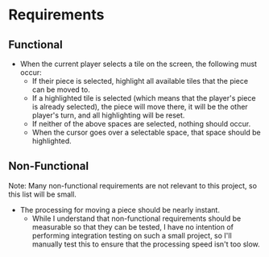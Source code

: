 # Requirements

## Functional
- When the current player selects a tile on the screen, the following must occur:
  - If their piece is selected, highlight all available tiles that the piece can be moved to.
  - If a highlighted tile is selected (which means that the player's piece is already selected), the piece will move there, it will be the other player's turn, and all highlighting will be reset.
  - If neither of the above spaces are selected, nothing should occur.
  - When the cursor goes over a selectable space, that space should be highlighted.

## Non-Functional

Note: Many non-functional requirements are not relevant to this project, so this list will be small.

- The processing for moving a piece should be nearly instant.
  - While I understand that non-functional requirements should be measurable so that they can be tested, I have no intention of performing integration testing on such a small project, so I'll manually test this to ensure that the processing speed isn't too slow.


